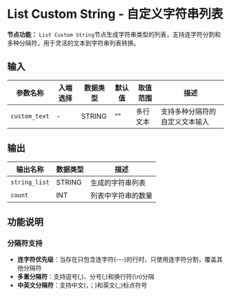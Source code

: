 # List Custom String - 自定义字符串列表

**节点功能：** `List Custom String`节点生成字符串类型的列表，支持连字符分割和多种分隔符，用于灵活的文本到字符串列表转换。

## 输入

| 参数名称 | 入端选择 | 数据类型 | 默认值 | 取值范围 | 描述 |
| -------- | -------- | -------- | ------ | -------- | ---- |
| `custom_text` | - | STRING | "" | 多行文本 | 支持多种分隔符的自定义文本输入 |

## 输出

| 输出名称 | 数据类型 | 描述 |
|---------|----------|------|
| `string_list` | STRING | 生成的字符串列表 |
| `count` | INT | 列表中字符串的数量 |

## 功能说明

### 分隔符支持
- **连字符优先级**：当存在只包含连字符(---)的行时，只使用连字符分割，覆盖其他分隔符
- **多重分隔符**：支持逗号(,)、分号(;)和换行符(\n)分隔
- **中英文分隔符**：支持中文(，；)和英文(,;)标点符号